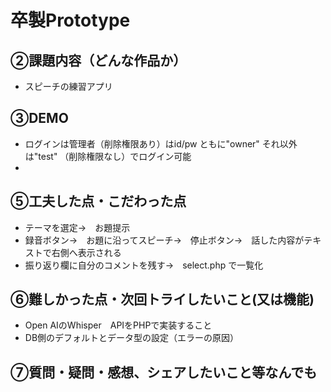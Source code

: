 # 卒製Prototype


## ②課題内容（どんな作品か）

- スピーチの練習アプリ
  
## ③DEMO
- ログインは管理者（削除権限あり）はid/pw ともに"owner"  それ以外は"test" （削除権限なし）でログイン可能
- 
## ⑤工夫した点・こだわった点
- テーマを選定→　お題提示
- 録音ボタン→　お題に沿ってスピーチ→　停止ボタン→　話した内容がテキストで右側へ表示される
- 振り返り欄に自分のコメントを残す→　select.php で一覧化
  
 
## ⑥難しかった点・次回トライしたいこと(又は機能)
- Open AIのWhisper　APIをPHPで実装すること
- DB側のデフォルトとデータ型の設定（エラーの原因）

## ⑦質問・疑問・感想、シェアしたいこと等なんでも

